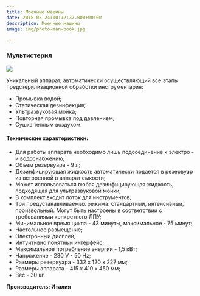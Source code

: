 ```yaml
---
title: Моечные машины
date: 2018-05-24T10:12:37.000+00:00
description: Моечные машины
image: img/photo-man-book.jpg

---
```

### Мультистерил

![](/uploads/4Asset_3.png)

Уникальный аппарат, автоматически осуществляющий все этапы предстерилизационной обработки инструментария:

* Промывка водой;
* Статическая дезинфекция;
* Ультразвуковая мойка;
* Повторная промывка под давлением;
* Сушка теплым воздухом.

#### Технические характеристики:

* Для работы аппарата необходимо лишь подсоединение к электро - и водоснабжению;
* Объем резервуара - 9 л;
* Дезинфицирующая жидкость автоматически подается в резервуар из встроенной в аппарат емкости;
* Может использоваться любая дезинфицирующая жидкость, подходящая для ультразвуковой мойки;
* В комплект входит лоток для инструментов;
* Три предустанавливаемых режима: стандартный, интенсивный, произвольный. Могут быть настроены в соответствии с требованиями конкретного ЛПУ;
* Минимальное время цикла - 43 минуты, максимальное - 75 минут;
* Настольное размещение;
* Электронный дисплей;
* Интуитивно понятный интерфейс;
* Максимальное потребление энергии - 1,5 кВт;
* Напряжение - 230 V - 50 Hz;
* Размеры резервуара - 332 x 120 x 227 мм;
* Размеры аппарата - 415 x 410 x 450 мм;
* Вес - 30 кг.

**Производитель: Италия**